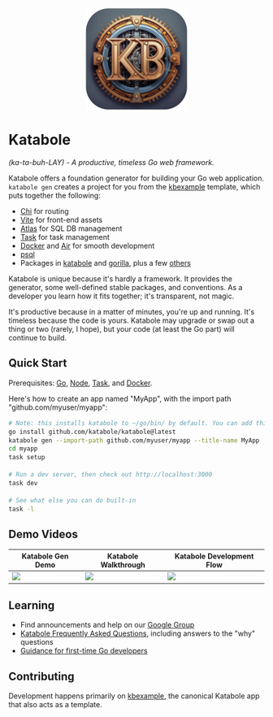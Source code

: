 <p align="center" dir="auto">
    <img src="images/katabole-logo-rounded.jpg" alt="Katabole" width="200">
</p>

# Katabole
_(ka-ta-buh-LAY) - A productive, timeless Go web framework._

Katabole offers a foundation generator for building your Go web application. `katabole gen` creates a project for you
from the [kbexample](https://github.com/katabole/kbexample) template, which puts together the following:
- [Chi](https://go-chi.io/#/README) for routing
- [Vite](https://vite.dev/) for front-end assets
- [Atlas](https://atlasgo.io/) for SQL DB management
- [Task](https://taskfile.dev) for task management
- [Docker](https://www.docker.com/get-started/) and [Air](https://github.com/air-verse/air) for smooth development
- [psql](https://www.postgresql.org/download/)
- Packages in [katabole](https://github.com/katabole) and [gorilla](github.com/gorilla), plus a few [others](https://github.com/katabole/kbexample/blob/main/go.mod)

Katabole is unique because it's hardly a framework. It provides the generator, some well-defined stable packages, and
conventions. As a developer you learn how it fits together; it's transparent, not magic.

It's productive because in a matter of minutes, you're up and running. It's timeless because the code is yours. Katabole
may upgrade or swap out a thing or two (rarely, I hope), but your code (at least the Go part) will continue to build.

## Quick Start

Prerequisites: [Go](https://go.dev/doc/install), [Node](https://docs.npmjs.com/downloading-and-installing-node-js-and-npm), [Task](https://taskfile.dev/installation/), and [Docker](https://docs.docker.com/get-docker/).

Here's how to create an app named "MyApp", with the import path "github.com/myuser/myapp":
```bash
# Note: this installs katabole to ~/go/bin/ by default. You can add this to your path via `export PATH=$PATH:~/go/bin/`
go install github.com/katabole/katabole@latest
katabole gen --import-path github.com/myuser/myapp --title-name MyApp
cd myapp
task setup

# Run a dev server, then check out http://localhost:3000
task dev

# See what else you can do built-in
task -l
```

## Demo Videos

| Katabole Gen Demo | Katabole Walkthrough | Katabole Development Flow |
| - | - | - |
|<a href="https://www.loom.com/share/e6c942497c9d489d9d9e4e745afe942e"><img style="width:300px;" src="https://cdn.loom.com/sessions/thumbnails/e6c942497c9d489d9d9e4e745afe942e-ce0056a2c1f49916-full-play.gif"></a>|<a href="https://www.loom.com/share/bea7d6d6932a42708b9d469d066fe572"><img style="width:300px;" src="https://cdn.loom.com/sessions/thumbnails/bea7d6d6932a42708b9d469d066fe572-1d3ae4e919ae7864-full-play.gif"></a>|<a href="https://www.loom.com/share/ba11decf8a8e486695735a8c8de03383"><img style="width:300px;" src="https://cdn.loom.com/sessions/thumbnails/ba11decf8a8e486695735a8c8de03383-7694c4f39bc26bc1-full-play.gif"></a>|

## Learning

- Find announcements and help on our [Google Group](https://groups.google.com/g/katabole-users)
- [Katabole Frequently Asked Questions](FAQ.md), including answers to the "why" questions
- [Guidance for first-time Go developers](FIRST-TIME.md)

## Contributing

Development happens primarily on [kbexample](https://github.com/katabole/kbexample), the canonical Katabole app that
also acts as a template.
